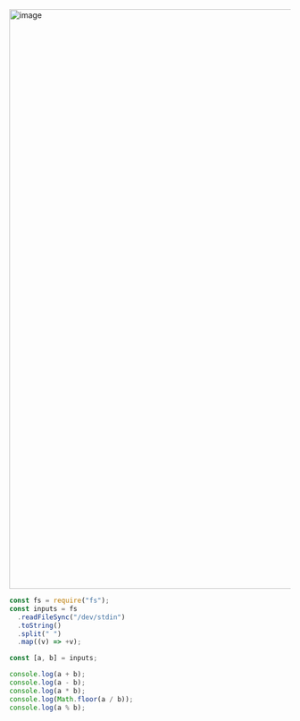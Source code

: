<img width="1038" alt="image" src="https://github.com/ssc9811/algorithm/assets/39263149/f9e43ce1-84f1-4242-bdb0-24508b10730d">

```javascript
const fs = require("fs");
const inputs = fs
  .readFileSync("/dev/stdin")
  .toString()
  .split(" ")
  .map((v) => +v);

const [a, b] = inputs;

console.log(a + b);
console.log(a - b);
console.log(a * b);
console.log(Math.floor(a / b));
console.log(a % b);
```
